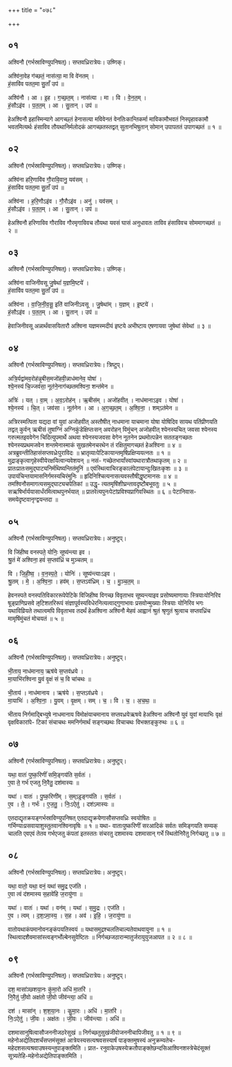 +++
title = "०७८"

+++


## ०१
अश्विनौ (गर्भस्राविण्युपनिषत्)। सप्तवध्रिरात्रेयः। उष्णिक्।

अश्वि॑ना॒वेह ग॑च्छतं॒ नास॑त्या॒ मा वि वे॑नतम् ।  
हं॒सावि॑व पतत॒मा सु॒ताँ उप॑ ॥

अश्वि॑नौ । आ । इ॒ह । ग॒च्छ॒त॒म् । नास॑त्या । मा । वि । वे॒न॒त॒म् ।  
हं॒सौऽइ॑व । प॒त॒त॒म् । आ । सु॒तान् । उप॑ ॥

हेअश्विनौ इहास्मिन्यागे आगच्छ्तं हेनासत्या मविवेनतं वेनतिःकान्तिकर्मा माविकामौभवतं निस्पृहावकामौ भवतमित्यर्थः हंसाविव तौयथानिर्मलोदकं आगच्छतस्तद्वत् सुतानभिषुतान् सोमान् उपापततं उपागच्छतं ॥ १ ॥

## ०२
अश्विनौ (गर्भस्राविण्युपनिषत्)। सप्तवध्रिरात्रेयः। उष्णिक्।

अश्वि॑ना हरि॒णावि॑व गौ॒रावि॒वानु॒ यव॑सम् ।  
हं॒सावि॑व पतत॒मा सु॒ताँ उप॑ ॥

अश्वि॑ना । ह॒रि॒णौऽइ॑व । गौ॒रौऽइ॑व । अनु॑ । यव॑सम् ।  
हं॒सौऽइ॑व । प॒त॒त॒म् । आ । सु॒तान् । उप॑ ॥

हेअश्विनौ हरिणाविव गौराविव गौरमृगाविवच तौयथा यवसं घासं अनुधावतः ताविव हंसाविवच सोममागच्छतं ॥ २ ॥

## ०३
अश्विनौ (गर्भस्राविण्युपनिषत्)। सप्तवध्रिरात्रेयः। उष्णिक्।

अश्वि॑ना वाजिनीवसू जु॒षेथां॑ य॒ज्ञमि॒ष्टये॑ ।  
हं॒सावि॑व पतत॒मा सु॒ताँ उप॑ ॥

अश्वि॑ना । वा॒जि॒नी॒व॒सू॒ इति॑ वाजिनीऽवसू । जु॒षेथा॑म् । य॒ज्ञम् । इ॒ष्टये॑ ।  
हं॒सौऽइ॑व । प॒त॒त॒म् । आ । सु॒तान् । उप॑ ॥

हेवाजिनीवसू अन्नार्थंवासयितारौ अश्विना यज्ञमस्मदीयं इष्टये अभीष्टाय एषणायवा जुषेथां सेवेथां ॥ ३ ॥

## ०४
अश्विनौ (गर्भस्राविण्युपनिषत्)। सप्तवध्रिरात्रेयः। त्रिष्टुप्।

अत्रि॒र्यद्वा॑मव॒रोह॑न्नृ॒बीस॒मजो॑हवी॒न्नाध॑मानेव॒ योषा॑ ।  
श्ये॒नस्य॑ चि॒ज्जव॑सा॒ नूत॑ने॒नाग॑च्छतमश्विना॒ शन्त॑मेन ॥

अत्रिः॑ । यत् । वा॒म् । अ॒व॒ऽरोह॑न् । ऋ॒बीस॑म् । अजो॑हवीत् । नाध॑मानाऽइव । योषा॑ ।  
श्ये॒नस्य॑ । चि॒त् । जव॑सा । नूत॑नेन । आ । अ॒ग॒च्छ॒त॒म् । अ॒श्वि॒ना॒ । शम्ऽत॑मेन ॥

अत्रिरस्मत्पिता यद्यदा वां युवां अजोहवीत् अस्तौषीत् नाधमाना याचमाना योषा योषिदिव सायथ पतिंप्रीणयति तद्वत् कुर्वन् ऋबीसं तुषाग्निं अग्निकुंडेक्षिप्तःसन् अवरोहन् विमुंचन् अजोहवीत् श्येनस्यचित् जवसा श्येनस्य गरुत्मतइववेगेन चिदित्युपमार्थे अथवा श्येनस्यजवसा वेगेन नूतनेन प्रथमोत्पन्नेन सततङ्गच्छतः श्येनस्यप्रथमजवेन शन्तमेनास्माकं सुखतमेनचरथेन तं रक्षितुमागच्छतं हेअश्विना ॥ ४ ॥ अत्रब्रुवन्तीतिहासंसप्तवध्रेःपुराविदः ॥ भ्रातृव्याःपेटिकायान्तमृषिंप्रक्षिप्ययत्नतः ॥ १ ॥ मुद्राङ्कृत्वागृहेस्वीयेरक्षयित्वान्यवेशयन् ॥ नसं- गच्छेतभार्यांस्वांयथारात्रौतथाकृतम् ॥ २ ॥ प्रातःप्रातःसमुद्घाट्यनिर्मथिष्यन्तितंमुनिं ॥ एवंस्थित्वाचिरङ्कालंपेटायान्दुःखितःकृशः ॥ ३ ॥ उपायंचिन्तयामासनिर्गमस्यचिरंमुनिः ॥ हृदिनिश्चित्यनासत्यवस्तौषीद्धृष्टमानसः ॥ ४ ॥ तमश्विनौसमागत्यसमुद्घाट्यचपेतिकां ॥ उद्धृ- त्यतमृषिंशीघ्रन्तावदृष्टौबभूवतुः ॥ ५ ॥ सऋषिर्भार्ययासार्धंरमित्वाथपुनर्भयात् ॥ प्रातरेत्यपुनःपेटांप्रविश्यप्रागिवस्थितः ॥ ६ ॥ पेटानिवास- समयेदृष्टवानृग्द्वयन्तदा ॥

## ०५
अश्विनौ (गर्भस्राविण्युपनिषत्)। सप्तवध्रिरात्रेयः। अनुष्टुप्।

वि जि॑हीष्व वनस्पते॒ योनिः॒ सूष्य॑न्त्या इव ।  
श्रु॒तं मे॑ अश्विना॒ हवं॑ स॒प्तव॑ध्रिं च मुञ्चतम् ॥

वि । जि॒ही॒ष्व॒ । व॒न॒स्प॒ते॒ । योनिः॑ । सूष्य॑न्त्याःऽइव ।  
श्रु॒तम् । मे॒ । अ॒श्वि॒ना॒ । हव॑म् । स॒प्तऽव॑ध्रिम् । च॒ । मु॒ञ्च॒त॒म् ॥

हेवनस्पते वनस्पतिविकाररूपेपेटिके विजिहीष्व विगच्छ विवृताभव सूष्यन्त्याइव प्रसोष्यमाणायाः स्त्रियाःयोनिरिव षूङ्प्राणिप्रसवे ऌटिशतरिरूपं संज्ञापूर्वस्यविधेरनित्यत्वाद्गुणाभावः प्रसवोन्मुख्याः स्त्रियाः योनिरिव भगः यथाविव्रियते तथात्वमपि विवृताभव तदर्थं हेअश्विना अश्विनौ मेहवं आह्वानं श्रुतं श्रृणुतं श्रुत्वाच सप्तवध्रिंच मामृषिंमुंचतं मोचयतं ॥ ५ ॥

## ०६
अश्विनौ (गर्भस्राविण्युपनिषत्)। सप्तवध्रिरात्रेयः। अनुष्टुप्।

भी॒ताय॒ नाध॑मानाय॒ ऋष॑ये स॒प्तव॑ध्रये ।  
मा॒याभि॑रश्विना यु॒वं वृ॒क्षं सं च॒ वि चा॑चथः ॥

भी॒ताय॑ । नाध॑मानाय । ऋष॑ये । स॒प्तऽव॑ध्रये ।  
मा॒याभिः॑ । अ॒श्वि॒ना॒ । यु॒वम् । वृ॒क्षम् । सम् । च॒ । वि । च॒ । अ॒च॒थः॒ ॥

भीताय निर्गमाद्बिभ्युषे नाधमानाय विमोक्षंयाचमानाय सप्तवध्रयेऋषये हेअश्विना अश्विनौ युवं युवां मायाभिः वृक्षं वृक्षविकारांपे- टिकां संचाचथः ममनिर्गमार्थं सङ्गच्छथः विचाचथः विभक्तङ्कुरुथः ॥ ६ ॥

## ०७
अश्विनौ (गर्भस्राविण्युपनिषत्)। सप्तवध्रिरात्रेयः। अनुष्टुप्।

यथा॒ वातः॑ पुष्क॒रिणीं॑ समि॒ङ्गय॑ति स॒र्वतः॑ ।  
ए॒वा ते॒ गर्भ॑ एजतु नि॒रैतु॒ दश॑मास्यः ॥

यथा॑ । वातः॑ । पु॒ष्क॒रिणी॑म् । स॒म्ऽइ॒ङ्गय॑ति । स॒र्वतः॑ ।  
ए॒व । ते॒ । गर्भः॑ । ए॒ज॒तु॒ । निः॒ऽऐतु॑ । दश॑ऽमास्यः ॥

एतदाद्यृतक्रयङ्गर्भस्राविण्युपनिषत् एतदाद्यृक्रयेणासौसप्तवध्रिः स्वयोषितः ॥ गर्भिण्याःप्रसवायाशुस्तुतवानश्विनावृषिः ॥ १ ॥ यथा- वाताःपुष्करिणीं सरआदिकं सर्वतः समिङ्गयति सम्यक् चालति एवएवं तेतव गर्भएजतु कंपतां इतस्ततः संचरतु दशमास्यः दशमासान् गर्भे स्थितोनिरैतु निर्गच्छतु ॥ ७ ॥

## ०८
अश्विनौ (गर्भस्राविण्युपनिषत्)। सप्तवध्रिरात्रेयः। अनुष्टुप्।

यथा॒ वातो॒ यथा॒ वनं॒ यथा॑ समु॒द्र एज॑ति ।  
ए॒वा त्वं द॑शमास्य स॒हावे॑हि ज॒रायु॑णा ॥

यथा॑ । वातः॑ । यथा॑ । वन॑म् । यथा॑ । स॒मु॒द्रः । एज॑ति ।  
ए॒व । त्वम् । द॒श॒ऽमा॒स्य॒ । स॒ह । अव॑ । इ॒हि॒ । ज॒रायु॑णा ॥

वातोयथाकंपमानोवनङ्कंपयतिस्वयं ॥ यथासमुद्रश्चलतिचाल्यतेवाथवायुना ॥ १ ॥ स्थित्वादशैवमासांस्त्वङ्गर्भोल्बेनसुवेष्टितः ॥ निर्गच्छजठारान्मातुर्जरायुयुजआपत ॥ २ ॥ ८ ॥

## ०९
अश्विनौ (गर्भस्राविण्युपनिषत्)। सप्तवध्रिरात्रेयः। अनुष्टुप्।

दश॒ मासा॑ञ्छशया॒नः कु॑मा॒रो अधि॑ मा॒तरि॑ ।  
नि॒रैतु॑ जी॒वो अक्ष॑तो जी॒वो जीव॑न्त्या॒ अधि॑ ॥

दश॑ । मासा॑न् । श॒श॒या॒नः । कु॒मा॒रः । अधि॑ । मा॒तरि॑ ।  
निः॒ऽऐतु॑ । जी॒वः । अक्ष॑तः । जी॒वः । जीव॑न्त्याः । अधि॑ ॥

दशमासानुषित्वासौजननीजठरेसुखं ॥ निर्गच्छतुसुखंजीवोजननीचापिजीवतु ॥ १ ॥ ९ ॥महेनोअद्येतिदशर्चंसप्तमंसूक्तं आत्रेयस्यसत्यश्रवसस्यार्षं पाङ्क्तमुषस्यं अनुक्रम्यतेच-महेदशसत्यश्रवाउषस्यन्तुपाङ्क्तमिति । प्रात- रनुवाकेउषस्येक्रतौपाङ्क्तेछन्दसिआश्विनशस्त्रेचेदंसूक्तं सूत्र्यतेहि-महेनोअद्येतिपाङ्क्तमिति ।